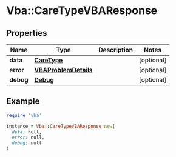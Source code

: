 # Vba::CareTypeVBAResponse

## Properties

| Name | Type | Description | Notes |
| ---- | ---- | ----------- | ----- |
| **data** | [**CareType**](CareType.md) |  | [optional] |
| **error** | [**VBAProblemDetails**](VBAProblemDetails.md) |  | [optional] |
| **debug** | [**Debug**](Debug.md) |  | [optional] |

## Example

```ruby
require 'vba'

instance = Vba::CareTypeVBAResponse.new(
  data: null,
  error: null,
  debug: null
)
```

